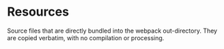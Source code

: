 # Resources

Source files that are directly bundled into the webpack out-directory.
They are copied verbatim, with no compilation or processing.
